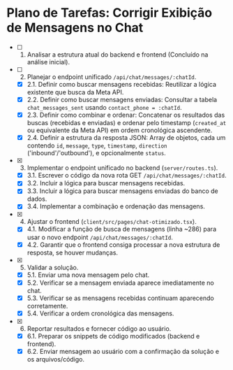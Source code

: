 # Plano de Tarefas: Corrigir Exibição de Mensagens no Chat

- [ ] 1. Analisar a estrutura atual do backend e frontend (Concluído na análise inicial).
- [ ] 2. Planejar o endpoint unificado `/api/chat/messages/:chatId`.
    - [X] 2.1. Definir como buscar mensagens recebidas: Reutilizar a lógica existente que busca da Meta API.
    - [X] 2.2. Definir como buscar mensagens enviadas: Consultar a tabela `chat_messages_sent` usando `contact_phone = :chatId`.
    - [X] 2.3. Definir como combinar e ordenar: Concatenar os resultados das buscas (recebidas e enviadas) e ordenar pelo timestamp (`created_at` ou equivalente da Meta API) em ordem cronológica ascendente.
    - [X] 2.4. Definir a estrutura da resposta JSON: Array de objetos, cada um contendo `id`, `message`, `type`, `timestamp`, `direction` ('inbound'/'outbound'), e opcionalmente `status`.
- [X] 3. Implementar o endpoint unificado no backend (`server/routes.ts`).
    - [X] 3.1. Escrever o código da nova rota GET `/api/chat/messages/:chatId`.
    - [X] 3.2. Incluir a lógica para buscar mensagens recebidas.
    - [X] 3.3. Incluir a lógica para buscar mensagens enviadas do banco de dados.
    - [X] 3.4. Implementar a combinação e ordenação das mensagens.
- [X] 4. Ajustar o frontend (`client/src/pages/chat-otimizado.tsx`).
    - [X] 4.1. Modificar a função de busca de mensagens (linha ~286) para usar o novo endpoint `/api/chat/messages/:chatId`.
    - [X] 4.2. Garantir que o frontend consiga processar a nova estrutura de resposta, se houver mudanças.
- [X] 5. Validar a solução.
    - [X] 5.1. Enviar uma nova mensagem pelo chat.
    - [X] 5.2. Verificar se a mensagem enviada aparece imediatamente no chat.
    - [X] 5.3. Verificar se as mensagens recebidas continuam aparecendo corretamente.
    - [X] 5.4. Verificar a ordem cronológica das mensagens.
- [X] 6. Reportar resultados e fornecer código ao usuário.
    - [X] 6.1. Preparar os snippets de código modificados (backend e frontend).
    - [X] 6.2. Enviar mensagem ao usuário com a confirmação da solução e os arquivos/código.
